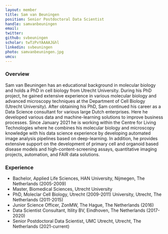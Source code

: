 ```yaml
---
layout: member
title: Sam van Beuningen
position: Senior Postdoctoral Data Scientist
handle: samvanbeuningen
email: 
twitter:
github: svbeuningen
scholar: twTzPvYAAAAJ&hl
linkedin: svbeuningen
photo: samvanbeuningen.jpg
umcu:
---
```


### Overview
Sam van Beuningen has an educational background in molecular biology and holds a PhD in cell biology from Utrecht University. During his PhD project, he gained extensive experience in various molecular biology and advanced microscopy techniques at the Department of Cell Biology (Utrecht University). After obtaining his PhD, Sam continued his career as a Data Science consultant for various large Dutch enterprises. Here he developed various data and machine-learning solutions to improve business processes. Since January 2021 he is working within the Centre for Living Technologies where he combines his molecular biology and microscopy knowledge with his data science experience by developing automated image analysis pipelines based on deep-learning. In addition, he provides extensive support on the development of primary cell and organoid based disease models and high-content-screening assays, quantitative imaging projects, automation, and FAIR data solutions.

### Experience
- Bachelor, Applied Life Sciences, HAN University, Nijmegen, The Netherlands (2005-2009)
- Master, Biomedical Sciences, Utrecht University
- PhD, Moleclar Cell Biology, Utrecht (2009-2011) University, Utrecht, The Netherlands (2011-2015)
- Junior Science Officer, ZonMW, The Hague, The Netherlands (2016)
- Data Scientist Consultant, Itility BV, Eindhoven, The Netherlands (2017-2020)
- Senior Postdoctoral Data Scientist, UMC Utrecht, Utrecht, The Netherlands (2021-current)
